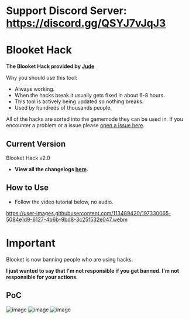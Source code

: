 # Support Discord Server: https://discord.gg/QSYJ7vJqJ3

# Blooket Hack

**The Blooket Hack provided by [Jude](https://twitter.com/judergideon)**

Why you should use this tool:
- Always working.
- When the hacks break it usually gets fixed in about 6-8 hours.
- This tool is actively being updated so nothing breaks.
- Used by hundreds of thousands people.

All of the hacks are sorted into the gamemode they can be used in. If you encounter a problem or a issue please [open a issue here](https://github.com/vantr-o/Blooket/issues).

## Current Version

Blooket Hack v2.0

- **View all the changelogs [here](https://github.com/vantr-o/Blooket/blob/main/CHANGELOG.md).**

## How to Use
- Follow the video tutorial below, no audio.
 
https://user-images.githubusercontent.com/113489420/197330065-5084e1d9-6127-4b6b-9bd8-3c25f532e047.webm

# Important

Blooket is now banning people who are using hacks.

**I just wanted to say that I'm not responsible if you get banned. I'm not responsible for your actions.**

## PoC
![image](https://user-images.githubusercontent.com/73669084/148287287-44fd3b5f-43d9-49be-bf9f-7d445d366bfd.png)
![image](https://user-images.githubusercontent.com/73669084/148287302-8693c202-6968-4cf3-811f-05cbd0fd8b2f.png)
![image](https://user-images.githubusercontent.com/113489420/197427565-7c0e84e9-8c72-4f63-96b2-10f5f14e19b2.png)
